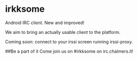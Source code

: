 irkksome
========

Android IRC client. New and improved!

We aim to bring an actually usable client to the platform.

Coming soon: connect to your irssi screen running irssi-proxy.

##Be a part of it
Come join us on #irkksome on irc.chalmers.it!
